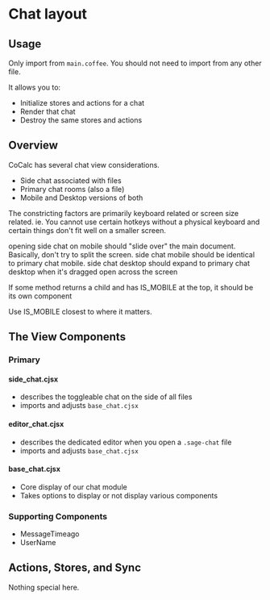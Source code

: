# Chat layout
## Usage
Only import from `main.coffee`.
You should not need to import from any other file.

It allows you to:
- Initialize stores and actions for a chat
- Render that chat
- Destroy the same stores and actions

## Overview
CoCalc has several chat view considerations.
- Side chat associated with files
- Primary chat rooms (also a file)
- Mobile and Desktop versions of both

The constricting factors are primarily keyboard related or screen size related.
ie. You cannot use certain hotkeys without a physical keyboard and certain things don't fit well on a smaller screen.

opening side chat on mobile should "slide over" the main document. Basically, don't try to split the screen.
side chat mobile should be identical to primary chat mobile.
side chat desktop should expand to primary chat desktop when it's dragged open across the screen

If some method returns a child and has IS_MOBILE at the top, it should be its own component

Use IS_MOBILE closest to where it matters.

## The View Components

### Primary
#### side_chat.cjsx
- describes the toggleable chat on the side of all files
- imports and adjusts `base_chat.cjsx`

#### editor_chat.cjsx
- describes the dedicated editor when you open a `.sage-chat` file
- imports and adjusts `base_chat.cjsx`

#### base_chat.cjsx
- Core display of our chat module
- Takes options to display or not display various components

### Supporting Components
- MessageTimeago
- UserName

## Actions, Stores, and Sync
Nothing special here.
